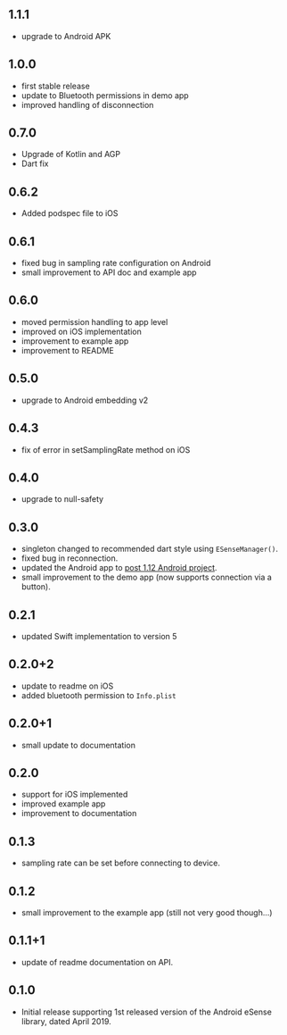 ## 1.1.1

* upgrade to Android APK

## 1.0.0

* first stable release
* update to Bluetooth permissions in demo app
* improved handling of disconnection

## 0.7.0

* Upgrade of Kotlin and AGP
* Dart fix

## 0.6.2

* Added podspec file to iOS

## 0.6.1

* fixed bug in sampling rate configuration on Android
* small improvement to API doc and example app

## 0.6.0

* moved permission handling to app level
* improved on iOS implementation
* improvement to example app
* improvement to README

## 0.5.0

* upgrade to Android embedding v2

## 0.4.3

* fix of error in setSamplingRate method on iOS

## 0.4.0

* upgrade to null-safety

## 0.3.0

* singleton changed to recommended dart style using `ESenseManager()`.
* fixed bug in reconnection.
* updated the Android app to [post 1.12 Android project](https://github.com/flutter/flutter/wiki/Upgrading-pre-1.12-Android-projects).
* small improvement to the demo app (now supports connection via a button).

## 0.2.1

* updated Swift implementation to version 5

## 0.2.0+2

* update to readme on iOS
* added bluetooth permission to `Info.plist`

## 0.2.0+1

* small update to documentation

## 0.2.0

* support for iOS implemented
* improved example app
* improvement to documentation

## 0.1.3

* sampling rate can be set before connecting to device.

## 0.1.2

* small improvement to the example app (still not very good though...)

## 0.1.1+1

* update of readme documentation on API.

## 0.1.0

* Initial release supporting 1st released version of the Android eSense library, dated April 2019.
